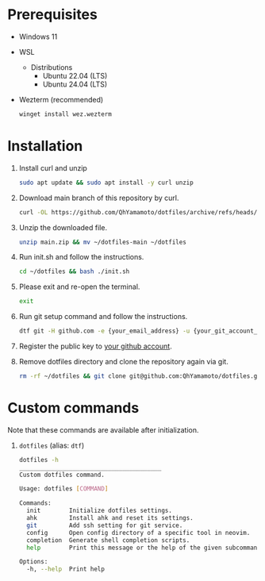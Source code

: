 # Prerequisites

- Windows 11

- WSL

  - Distributions
    - Ubuntu 22.04 (LTS)
    - Ubuntu 24.04 (LTS)

- Wezterm (recommended)

  ```sh
  winget install wez.wezterm
  ```

# Installation

1. Install curl and unzip

   ```sh
   sudo apt update && sudo apt install -y curl unzip
   ```

2. Download main branch of this repository by curl.

   ```sh
   curl -OL https://github.com/QhYamamoto/dotfiles/archive/refs/heads/main.zip
   ```

3. Unzip the downloaded file.

   ```sh
   unzip main.zip && mv ~/dotfiles-main ~/dotfiles
   ```

4. Run init.sh and follow the instructions.

   ```sh
   cd ~/dotfiles && bash ./init.sh
   ```

5. Please exit and re-open the terminal.

   ```sh
   exit
   ```

6. Run git setup command and follow the instructions.

   ```sh
   dtf git -H github.com -e {your_email_address} -u {your_git_account_name} -k id_github_rsa
   ```

7. Register the public key to [your github account](https://github.com/settings/keys).

8. Remove dotfiles directory and clone the repository again via git.

   ```sh
   rm -rf ~/dotfiles && git clone git@github.com:QhYamamoto/dotfiles.git
   ```

# Custom commands

Note that these commands are available after initialization.

1. `dotfiles` (alias: `dtf`)

   ```sh
   dotfiles -h
   ________________________________________
   Custom dotfiles command.

   Usage: dotfiles [COMMAND]

   Commands:
     init        Initialize dotfiles settings.
     ahk         Install ahk and reset its settings.
     git         Add ssh setting for git service.
     config      Open config directory of a specific tool in neovim.
     completion  Generate shell completion scripts.
     help        Print this message or the help of the given subcommand(s)

   Options:
     -h, --help  Print help
   ```
